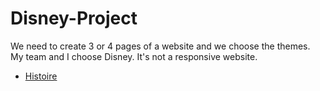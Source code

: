 # Disney-Project
We need to create 3 or 4 pages of a website and we choose the themes. My team and I choose Disney.
It's not a responsive website.

* [Histoire](https://malou64.github.io/Disney-Project/histoire/)
